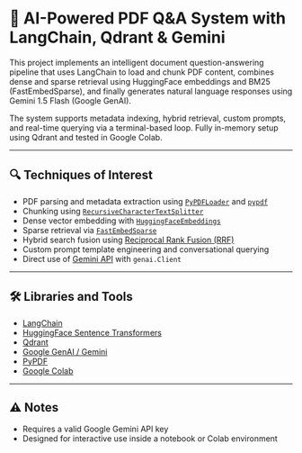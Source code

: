 # 📄 AI-Powered PDF Q&A System with LangChain, Qdrant & Gemini

This project implements an intelligent document question-answering pipeline that uses LangChain to load and chunk PDF content, combines dense and sparse retrieval using HuggingFace embeddings and BM25 (FastEmbedSparse), and finally generates natural language responses using Gemini 1.5 Flash (Google GenAI).

The system supports metadata indexing, hybrid retrieval, custom prompts, and real-time querying via a terminal-based loop. Fully in-memory setup using Qdrant and tested in Google Colab.

---

## 🔍 Techniques of Interest

- PDF parsing and metadata extraction using [`PyPDFLoader`](https://python.langchain.com/docs/modules/data_connection/document_loaders/pdf) and [`pypdf`](https://pypdf.readthedocs.io/)
- Chunking using [`RecursiveCharacterTextSplitter`](https://python.langchain.com/docs/modules/data_connection/document_transformers/text_splitters/)
- Dense vector embedding with [`HuggingFaceEmbeddings`](https://python.langchain.com/docs/integrations/text_embedding/huggingface/)
- Sparse retrieval via [`FastEmbedSparse`](https://python.langchain.com/docs/integrations/vectorstores/qdrant/)
- Hybrid search fusion using [Reciprocal Rank Fusion (RRF)](https://en.wikipedia.org/wiki/Reciprocal_rank_fusion)
- Custom prompt template engineering and conversational querying
- Direct use of [Gemini API](https://ai.google.dev/) with `genai.Client`

---

## 🛠 Libraries and Tools

- [LangChain](https://www.langchain.com/)
- [HuggingFace Sentence Transformers](https://www.sbert.net/)
- [Qdrant](https://qdrant.tech/)
- [Google GenAI / Gemini](https://ai.google.dev/)
- [PyPDF](https://pypdf.readthedocs.io/)
- [Google Colab](https://colab.research.google.com/)

---


## ⚠️ Notes

- Requires a valid Google Gemini API key
- Designed for interactive use inside a notebook or Colab environment
